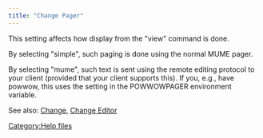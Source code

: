 ```yaml
---
title: "Change Pager"
---
```


This setting affects how display from the "view" command is done.

By selecting "simple", such paging is done using the normal MUME pager.

By selecting "mume", such text is sent using the remote editing protocol
to your client (provided that your client supports this). If you, e.g.,
have powwow, this uses the setting in the POWWOWPAGER environment
variable.

See also: [Change](Change "wikilink"), [Change
Editor](Change_Editor "wikilink")

[Category:Help files](Category:Help_files "wikilink")
